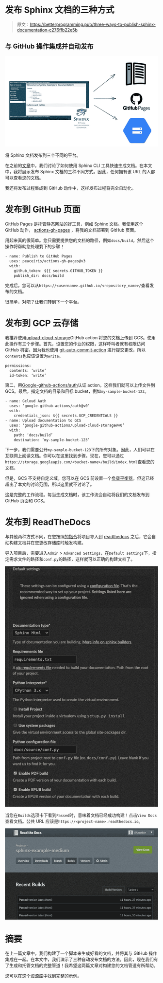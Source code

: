 # 发布 Sphinx 文档的三种方式

> 原文：<https://betterprogramming.pub/three-ways-to-publish-sphinx-documentation-c276ffb22e5b>

## 与 GitHub 操作集成并自动发布

![](img/2a329a01a085b5c8f8dbfc6e159cbffe.png)

将 Sphinx 文档发布到三个不同的平台。

在之前的[文章](/quickly-generate-documentation-with-sphinx-cli-tools-99db0cb5994c)中，我们讨论了如何使用 Sphinx CLI 工具快速生成文档。在本文中，我将展示发布 Sphinx 文档的三种不同方式。因此，任何拥有该 URL 的人都可以查看您的文档。

我还将发布过程集成到 GitHub 动作中，这样发布过程将完全自动化。

# 发布到 GitHub 页面

GitHub Pages 是托管静态网站的好工具，例如 Sphinx 文档。我使用这个 GitHub 动作， [actions-gh-pages](https://github.com/peaceiris/actions-gh-pages) ，将我的文档部署到 GitHub 页面。

用起来真的很简单。您只需要提供您的文档的路径，例如`docs/build`，然后这个操作将帮助您处理剩下的步骤！

```
- name: Publish to GitHub Pages
  uses: peaceiris/actions-gh-pages@v3
  with:
    github_token: ${{ secrets.GITHUB_TOKEN }}
    publish_dir: docs/build
```

完成后，您可以从`https://<username>.github.io/<repository_name>/`查看发布的文档。

很简单，对吧？让我们转到下一个平台。

# 发布到 GCP 云存储

我推荐使用[upload-cloud-storage](https://github.com/google-github-actions/upload-cloud-storage)GitHub action 将您的文档上传到 GCS。使用此操作有三个步骤。首先，设置您的作业的权限，这样呼叫者就有权限访问 GitHub 机密。因为我也使用 [git-auto-commit-action](https://github.com/stefanzweifel/git-auto-commit-action) 进行提交更改，所以`contents`也应该设置为`write`。

```
permissions:
  contents: ‘write’
  id-token: ‘write’
```

第二，用[Google-github-actions/auth](https://github.com/google-github-actions/auth)认证 action，这样我们就可以上传文件到 GCS。最后，指定文档的目录和目标 bucket，例如`my-sample-bucket-123`。

```
- name: Gcloud Auth
  uses: ‘google-github-actions/auth@v0’
  with:
    credentials_json: ${{ secrets.GCP_CREDENTIALS }}
- name: Upload documentation to GCS
  uses: ‘google-github-actions/upload-cloud-storage@v0’
  with:
    path: ‘docs/build’
    destination: ‘my-sample-bucket-123’
```

下一步，我们需要公开`my-sample-bucket-123`下的所有对象。因此，人们可以在互联网上阅读文档。你可以在这里找到步骤。现在，您可以通过`https://storage.googleapis.com/<bucket-name>/build/index.html`查看您的文档。

但是，GCS 不支持自定义域。您可以在 GCS 前设置一个[负载平衡器](https://cloud.google.com/storage/docs/hosting-static-website#lb-ssl)。但这已经超出了本文的讨论范围，所以这里就不讨论了。

这是完整的工作流程。每当生成文档时，该工作流会自动将我们的文档发布到 GitHub 页面和 GCS。

# 发布到 ReadTheDocs

与其他两种方式不同，在您按照[的指令](https://sphinx-rtd-tutorial.readthedocs.io/en/latest/read-the-docs.html)将项目导入到 [readthedocs](https://readthedocs.org/) 之后，它会自动构建文档并在您更改存储库时触发构建。

导入项目后，需要进入`Admin` > `Advanced Settings`，在`Default settings`下，指定需求文件的路径和`conf.py`的路径，这样就可以正确的构建文档了。

![](img/e6db75eb312ac13cca3411107be4b0f1.png)

当您在`Builds`选项卡下看到`Passed`时，意味着文档已经成功构建！点击`View Docs`查看文档。公共 URL 应该是`https://<project-name>.readthedocs.io`。

![](img/8646541f6e5f9827775aa97f625d0818.png)

# 摘要

在上一篇文章中，我们构建了一个脚本来生成好看的文档，并将其与 GitHub 操作集成在一起。在本文中，我们演示了三种自动发布文档的方法。因此，现在我们有了生成和托管文档的完整管道！我希望这两篇文章对构建您的文档管道有所帮助。

您可以在这个[资源库](https://github.com/Shawnice/sphinx-example)中找到完整的示例。
